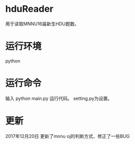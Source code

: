 # hduReader
用于读取MNNU16届新生HDU题数。

# 运行环境
 python
# 运行命令
输入 python main.py 运行代码。
setting.py为设置。

# 更新
2017年12月20日
更新了mnnu oj的判断方式、修正了一些BUG

